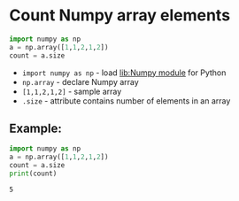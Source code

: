 # Count Numpy array elements

```python
import numpy as np
a = np.array([1,1,2,1,2])
count = a.size
```

- `import numpy as np` - load [lib:Numpy module](/python-numpy/how-to-install-python-numpy-lib) for Python
- `np.array` - declare Numpy array
- `[1,1,2,1,2]` - sample array
- `.size` - attribute contains number of elements in an array

## Example: 
```python
import numpy as np
a = np.array([1,1,2,1,2])
count = a.size
print(count)
```
```
5

```

